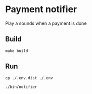 # Payment notifier

Play a sounds when a payment is done

## Build

```
make build
```

## Run

```
cp ./.env.dist ./.env
```

```
./bin/notifier
```
